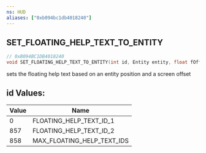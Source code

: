 ```yaml
---
ns: HUD
aliases: ["0xb094bc1db4018240"]
---
```

## SET_FLOATING_HELP_TEXT_TO_ENTITY

```c
// 0xB094BC1DB4018240
void SET_FLOATING_HELP_TEXT_TO_ENTITY(int id, Entity entity, float fOffsetX, float fOffsetY);
```

sets the floating help text based on an entity position and a screen offset

## id Values:
| Value | Name |
| --- | --- |
| 0 | FLOATING_HELP_TEXT_ID_1 |
| 857 | FLOATING_HELP_TEXT_ID_2 |
| 858 | MAX_FLOATING_HELP_TEXT_IDS |

